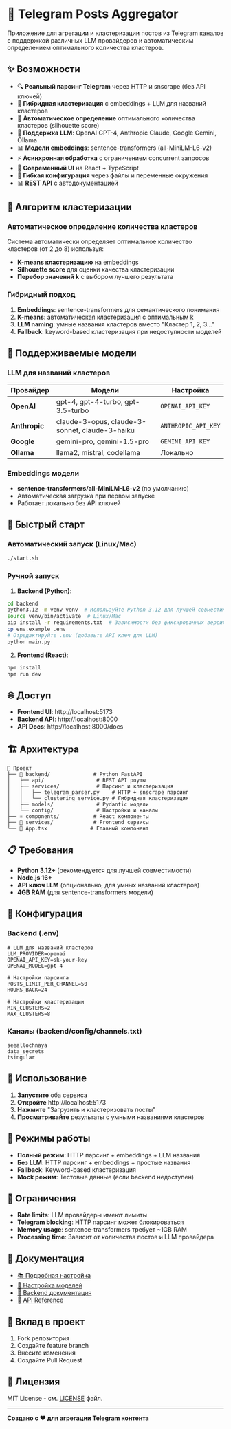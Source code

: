 # 📱 Telegram Posts Aggregator

Приложение для агрегации и кластеризации постов из Telegram каналов с поддержкой различных LLM провайдеров и автоматическим определением оптимального количества кластеров.

## ✨ Возможности

- 🔍 **Реальный парсинг Telegram** через HTTP и snscrape (без API ключей)
- 🤖 **Гибридная кластеризация** с embeddings + LLM для названий кластеров
- 🎯 **Автоматическое определение** оптимального количества кластеров (silhouette score)
- 🧠 **Поддержка LLM**: OpenAI GPT-4, Anthropic Claude, Google Gemini, Ollama
- 📊 **Модели embeddings**: sentence-transformers (all-MiniLM-L6-v2)
- ⚡ **Асинхронная обработка** с ограничением concurrent запросов
- 🎨 **Современный UI** на React + TypeScript
- 🔧 **Гибкая конфигурация** через файлы и переменные окружения
- 📊 **REST API** с автодокументацией

## 🧠 Алгоритм кластеризации

### Автоматическое определение количества кластеров
Система автоматически определяет оптимальное количество кластеров (от 2 до 8) используя:
- **K-means кластеризацию** на embeddings
- **Silhouette score** для оценки качества кластеризации
- **Перебор значений k** с выбором лучшего результата

### Гибридный подход
1. **Embeddings**: sentence-transformers для семантического понимания
2. **K-means**: автоматическая кластеризация с оптимальным k
3. **LLM naming**: умные названия кластеров вместо "Кластер 1, 2, 3..."
4. **Fallback**: keyword-based кластеризация при недоступности моделей

## 🤖 Поддерживаемые модели

### LLM для названий кластеров
| Провайдер | Модели | Настройка |
|-----------|--------|-----------|
| **OpenAI** | gpt-4, gpt-4-turbo, gpt-3.5-turbo | `OPENAI_API_KEY` |
| **Anthropic** | claude-3-opus, claude-3-sonnet, claude-3-haiku | `ANTHROPIC_API_KEY` |
| **Google** | gemini-pro, gemini-1.5-pro | `GEMINI_API_KEY` |
| **Ollama** | llama2, mistral, codellama | Локально |

### Embeddings модели
- **sentence-transformers/all-MiniLM-L6-v2** (по умолчанию)
- Автоматическая загрузка при первом запуске
- Работает локально без API ключей

## 🚀 Быстрый старт

### Автоматический запуск (Linux/Mac)
```bash
./start.sh
```

### Ручной запуск

1. **Backend (Python)**:
```bash
cd backend
python3.12 -m venv venv  # Используйте Python 3.12 для лучшей совместимости
source venv/bin/activate  # Linux/Mac
pip install -r requirements.txt  # Зависимости без фиксированных версий
cp env.example .env
# Отредактируйте .env (добавьте API ключ для LLM)
python main.py
```

2. **Frontend (React)**:
```bash
npm install
npm run dev
```

## 🌐 Доступ

- **Frontend UI**: http://localhost:5173
- **Backend API**: http://localhost:8000
- **API Docs**: http://localhost:8000/docs

## 🏗️ Архитектура

```
📁 Проект
├── 🐍 backend/              # Python FastAPI
│   ├── api/                 # REST API роуты
│   ├── services/            # Парсинг и кластеризация
│   │   ├── telegram_parser.py    # HTTP + snscrape парсинг
│   │   └── clustering_service.py # Гибридная кластеризация
│   ├── models/              # Pydantic модели
│   └── config/              # Настройки и каналы
├── ⚛️ components/           # React компоненты
├── 🔧 services/             # Frontend сервисы
└── 📱 App.tsx              # Главный компонент
```

## 📋 Требования

- **Python 3.12+** (рекомендуется для лучшей совместимости)
- **Node.js 16+**
- **API ключ LLM** (опционально, для умных названий кластеров)
- **4GB RAM** (для sentence-transformers модели)

## 🔧 Конфигурация

### Backend (.env)
```env
# LLM для названий кластеров
LLM_PROVIDER=openai
OPENAI_API_KEY=sk-your-key
OPENAI_MODEL=gpt-4

# Настройки парсинга
POSTS_LIMIT_PER_CHANNEL=50
HOURS_BACK=24

# Настройки кластеризации
MIN_CLUSTERS=2
MAX_CLUSTERS=8
```

### Каналы (backend/config/channels.txt)
```
seeallochnaya
data_secrets
tsingular
```

## 🎯 Использование

1. **Запустите** оба сервиса
2. **Откройте** http://localhost:5173
3. **Нажмите** "Загрузить и кластеризовать посты"
4. **Просматривайте** результаты с умными названиями кластеров

## 🔄 Режимы работы

- **Полный режим**: HTTP парсинг + embeddings + LLM названия
- **Без LLM**: HTTP парсинг + embeddings + простые названия
- **Fallback**: Keyword-based кластеризация
- **Mock режим**: Тестовые данные (если backend недоступен)

## 🚨 Ограничения

- **Rate limits**: LLM провайдеры имеют лимиты
- **Telegram blocking**: HTTP парсинг может блокироваться
- **Memory usage**: sentence-transformers требует ~1GB RAM
- **Processing time**: Зависит от количества постов и LLM провайдера

## 📖 Документация

- [📚 Подробная настройка](SETUP.md)
- [🤖 Настройка моделей](MODELS.md)
- [🐍 Backend документация](backend/README.md)
- [📡 API Reference](http://localhost:8000/docs)

## 🤝 Вклад в проект

1. Fork репозитория
2. Создайте feature branch
3. Внесите изменения
4. Создайте Pull Request

## 📄 Лицензия

MIT License - см. [LICENSE](LICENSE) файл.

---

**Создано с ❤️ для агрегации Telegram контента**
